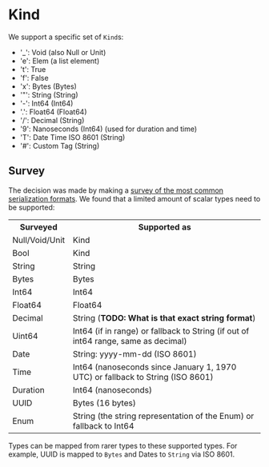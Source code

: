 # Kind

We support a specific set of `Kind`s:

* '_': Void (also Null or Unit)
* 'e': Elem (a list element)
* 't': True
* 'f': False
* 'x': Bytes (Bytes)
* '"': String (String)
* '-': Int64 (Int64)
* '.': Float64 (Float64)
* '/': Decimal (String)
* '9': Nanoseconds (Int64) (used for duration and time)
* 'T': Date Time ISO 8601 (String)
* '#': Custom Tag (String)

## Survey

The decision was made by making a [survey of the most common serialization formats](./survey/Readme.md).
We found that a limited amount of scalar types need to be supported:

<table>
<tr><th>Surveyed</th><th>Supported as</th></tr>
<tr><td>Null/Void/Unit</td><td>Kind</td></tr>
<tr><td>Bool</td><td>Kind</td></tr>
<tr><td>String</td><td>String</td></tr>
<tr><td>Bytes</td><td>Bytes</td></tr>
<tr><td>Int64</td><td>Int64</td></tr>
<tr><td>Float64</td><td>Float64</td></tr>
<tr><td>Decimal</td><td>String (<b>TODO: What is that exact string format</b>)</td></tr>
<tr><td>Uint64</td><td>Int64 (if in range) or fallback to String (if out of int64 range, same as decimal)</td></tr>
<tr><td>Date</td><td>String: yyyy-mm-dd (ISO 8601)</td></tr>
<tr><td>Time</td><td>Int64 (nanoseconds since January 1, 1970 UTC) or fallback to String (ISO 8601)</td></tr>
<tr><td>Duration</td><td>Int64 (nanoseconds)</td></tr>
<tr><td>UUID</td><td>Bytes (16 bytes)</td></tr>
<tr><td>Enum</td><td>String (the string representation of the Enum) or fallback to Int64</td></tr>
</table>

Types can be mapped from rarer types to these supported types. 
For example, UUID is mapped to `Bytes` and Dates to `String` via ISO 8601.